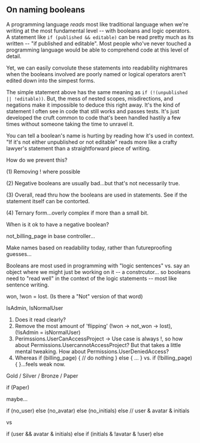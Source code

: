 ## On naming booleans

A programming language _reads_ most like traditional language when we're writing at the most fundamental level -- with booleans and logic operators. A statement like `if (published && editable)` can be read pretty much as its written -- "if published and editable".  Most people who've never touched a programming language would be able to comprehend code at this level of detail.

Yet, we can easily convolute these statements into readability nightmares when the booleans involved are poorly named or logical operators aren't edited down into the simpest forms. 

The simple statement above has the same meaning as `if (!(unpublished || !editable))`. But, the mess of nested scopes, misdirections, and negations make it impossible to deduce this right away. It's the kind of statement I often see in code that still works and passes tests. It's just developed the cruft common to code that's been handled hastily a few times without someone taking the time to unravel it.

You can tell a boolean's name is hurting by reading how it's used in context. "If it's not either unpublished or not editable" reads more like a crafty lawyer's statement than a straightforward piece of writing. 


How do we prevent this?

(1) Removing ! where possible

(2) Negative booleans are usually bad...but that's not necessarily true.

(3) Overall, read thru how the booleans are used in statements. See if the statement itself can be contorted.

(4) Ternary form...overly complex if more than a small bit.


When is it ok to have a negative boolean?

not_billing_page in base controller...

Make names based on readability today, rather than futureproofing guesses... 


Booleans are most used in programming with "logic sentences" vs. say an object where we might just be working on it -- a constrcutor... so booleans need to "read well" in the context of the logic statements -- most like sentence writing.

won, !won = lost. (Is there a "Not" version of that word)

IsAdmin, IsNormalUser

1. Does it read clearly?
2. Remove the most amount of 'flipping' (!won -> not_won -> lost), (!isAdmin = isNormalUser)
3. Perimssions.UserCanAccessProject -> Use case is always !, so how about Permissions.UsercannotAccessProject? But that takes a little mental tweaking. How about Permissions.UserDeniedAccess?
3. Whereas if (billing_page) { // do nothing } else { ... } vs. if (!billing_page) {  }...feels weak now.


Gold / Silver / Bronze / Paper

if (Paper)

maybe...

if (no_user)
else (no_avatar)
else (no_initials)
else // user & avatar & initials

vs

if (user && avatar & initials)
else if (initials & !avatar & !user)
else
